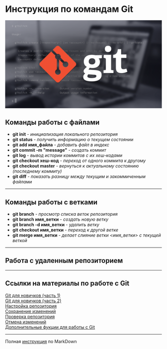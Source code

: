 # **Инструкция по командам Git**

![Логотип Git](./EVqm69FP.png)

## Команды работы с файлами ##

* **git init** - *инициализация локального репозитория*
* **git status** - _получить информацию о текущем состоянии_
* **git add имя_файла** - *добавить файл в индекс*
* **git commit -m "message"** - *создать коммит*
* **git log** - *вывод истории коммитов с их хеш-кодами*
* **git checkout хеш-код** - *переход от одного коммита к другому*
* **git checkout master** - *вернуться к актуальному состоянию (последнему коммиту)*
* **git diff** - *показать разницу между текущим и закоммиченным файлами*

---
## Команды работы с ветками ##

* **git branch** - *просмотр списка веток репозитория*
* **git branch имя_ветки** - *создать новую ветку*
* **git branch -d имя_ветки** - *удалить ветку*
* **git checkout имя_ветки** - *переход к другой ветке*
* **git merge имя_ветки** - *делает слияние ветки <имя_ветки> с текущей веткой*
---

## Работа с удаленным репозиторием ##


---
## Ссылки на материалы по работе с Git ##

[Git для новичков (часть 1)](https://habr.com/ru/post/541258/ "Статья на Хабре")    
[Git для новичков (часть 2)](https://habr.com/ru/post/542616/ "Статья на Хабре")    
[Настройка репозитория](https://www.atlassian.com/ru/git/tutorials/setting-up-a-repository)    
[Сохранение изменений](https://www.atlassian.com/ru/git/tutorials/saving-changes)    
[Проверка репозитория](https://www.atlassian.com/ru/git/tutorials/inspecting-a-repository)    
[Отмена изменений](https://www.atlassian.com/ru/git/tutorials/undoing-changes)    
<u>[Дополнительные фукции для работы с Git](https://www.atlassian.com/ru/git/tutorials/rewriting-history)</u>    

---
Полная [инструкция](https://learn.microsoft.com/ru-ru/contribute/markdown-reference) по MarkDown